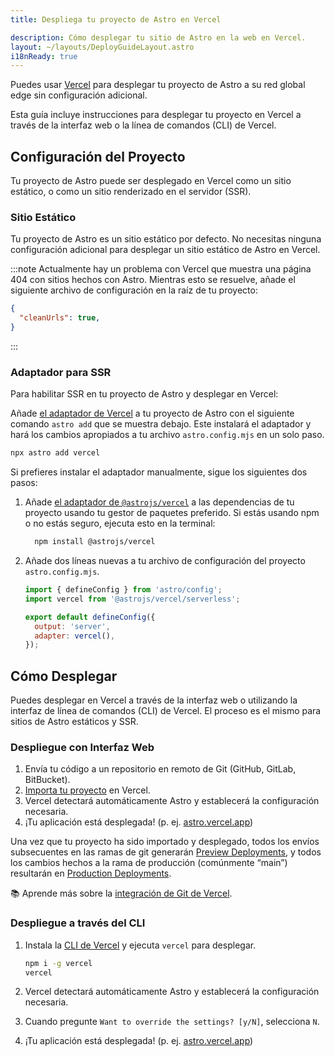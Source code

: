 ```yaml
---
title: Despliega tu proyecto de Astro en Vercel

description: Cómo desplegar tu sitio de Astro en la web en Vercel.
layout: ~/layouts/DeployGuideLayout.astro
i18nReady: true
---
```


Puedes usar [Vercel](http://vercel.com/) para desplegar tu proyecto de Astro a su red global edge sin configuración adicional.

Esta guía incluye instrucciones para desplegar tu proyecto en Vercel a través de la interfaz web o la línea de comandos (CLI) de Vercel.

## Configuración del Proyecto

Tu proyecto de Astro puede ser desplegado en Vercel como un sitio estático, o como un sitio renderizado en el servidor (SSR).

### Sitio Estático

Tu proyecto de Astro es un sitio estático por defecto. No necesitas ninguna configuración adicional para desplegar un sitio estático de Astro en Vercel.

:::note
Actualmente hay un problema con Vercel que muestra una página 404 con sitios hechos con Astro. Mientras esto se resuelve, añade el siguiente archivo de configuración en la raíz de tu proyecto:

```json title="vercel.json"
{
  "cleanUrls": true,
}
```
:::

### Adaptador para SSR

Para habilitar SSR en tu proyecto de Astro y desplegar en Vercel:

Añade [el adaptador de Vercel](/es/guides/integrations-guide/vercel/) a tu proyecto de Astro con el siguiente comando `astro add` que se muestra debajo. Este instalará el adaptador y hará los cambios apropiados a tu archivo `astro.config.mjs` en un solo paso.


```bash
npx astro add vercel
```

Si prefieres instalar el adaptador manualmente, sigue los siguientes dos pasos:

1. Añade [el adaptador de `@astrojs/vercel`](/es/guides/integrations-guide/vercel/) a las dependencias de tu proyecto usando tu gestor de paquetes preferido. Si estás usando npm o no estás seguro, ejecuta esto en la terminal:


    ```bash
      npm install @astrojs/vercel
    ```

1. Añade dos líneas nuevas a tu archivo de configuración del proyecto `astro.config.mjs`.

    ```js title="astro.config.mjs" ins={2, 5-6}
    import { defineConfig } from 'astro/config';
    import vercel from '@astrojs/vercel/serverless';
    
    export default defineConfig({
      output: 'server',
      adapter: vercel(),
    });
    ```

## Cómo Desplegar

Puedes desplegar en Vercel a través de la interfaz web o utilizando la interfaz de línea de comandos (CLI) de Vercel. El proceso es el mismo para sitios de Astro estáticos y SSR.


### Despliegue con Interfaz Web

1. Envía tu código a un repositorio en remoto de Git (GitHub, GitLab, BitBucket).
2. [Importa tu proyecto](https://vercel.com/new) en Vercel.
3. Vercel detectará automáticamente Astro y establecerá la configuración necesaria.
4. ¡Tu aplicación está desplegada! (p. ej. [astro.vercel.app](https://astro.vercel.app/))

Una vez que tu proyecto ha sido importado y desplegado, todos los envíos subsecuentes en las ramas de git generarán [Preview Deployments](https://vercel.com/docs/concepts/deployments/environments#preview), y todos los cambios hechos a la rama de producción (comúnmente “main”) resultarán en [Production Deployments](https://vercel.com/docs/concepts/deployments/environments#production).

📚 Aprende más sobre la [integración de Git de Vercel](https://vercel.com/docs/concepts/git).


### Despliegue a través del CLI

1. Instala la [CLI de Vercel](https://vercel.com/cli) y ejecuta `vercel` para desplegar.

    ```bash
    npm i -g vercel
    vercel
    ```

2. Vercel detectará automáticamente Astro y establecerá la configuración necesaria.
3. Cuando pregunte `Want to override the settings? [y/N]`, selecciona `N`.
4. ¡Tu aplicación está desplegada! (p. ej. [astro.vercel.app](https://astro.vercel.app/))

